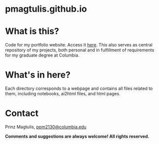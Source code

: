 # pmagtulis.github.io

# What is this?

Code for my portfolio website. Access it [here](https://pmagtulis.github.io). This also serves as central repository of my
projects, both personal and in fulfillment of requirements for my graduate degree at Columbia.

# What's in here?

Each directory corresponds to a webpage and contains all files related to them, including notebooks, ai2html files, and html pages.

# Contact

Prinz Magtulis, [ppm2130@columbia.edu](mailto:ppm2130@columbia.edu)

**Comments and suggestions are always welcome! All rights reserved.**
